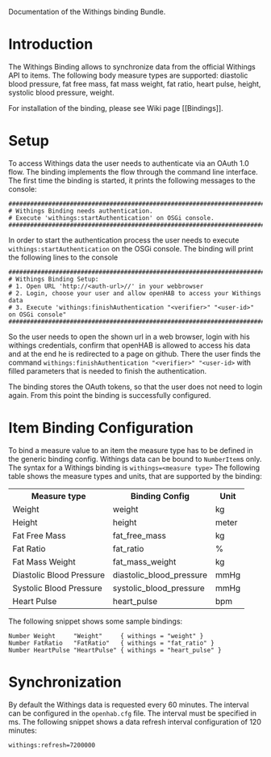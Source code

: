 Documentation of the Withings binding Bundle.

# Introduction

The Withings Binding allows to synchronize data from the official Withings API to items. The following body measure types are supported: diastolic blood pressure, fat free mass, fat mass weight, fat ratio, heart pulse, height, systolic blood pressure, weight.

For installation of the binding, please see Wiki page [[Bindings]].

# Setup

To access Withings data the user needs to authenticate via an OAuth 1.0 flow. The binding implements the flow through the command line interface. The first time the binding is started, it prints the following messages to the console:

    #########################################################################################
    # Withings Binding needs authentication.
    # Execute 'withings:startAuthentication' on OSGi console.
    #########################################################################################

In order to start the authentication process the user needs to execute `withings:startAuthentication` on the OSGi console. The binding will print the following lines to the console

    #########################################################################################
    # Withings Binding Setup: 
    # 1. Open URL 'http://<auth-url>//' in your webbrowser
    # 2. Login, choose your user and allow openHAB to access your Withings data
    # 3. Execute 'withings:finishAuthentication "<verifier>" "<user-id>" on OSGi console"
    #########################################################################################

So the user needs to open the shown url in a web browser, login with his withings credentials, confirm that openHAB is allowed to access his data and at the end he is redirected to a page on github. There the user finds the command `withings:finishAuthentication "<verifier>" "<user-id>` with filled parameters that is needed to finish the authentication. 

The binding stores the OAuth tokens, so that the user does not need to login again. From this point the binding is successfully configured.

# Item Binding Configuration

To bind a measure value to an item the measure type has to be defined in the generic binding config. Withings data can be bound to `NumberItem`s only. The syntax for a Withings binding is `withings=<measure type>` The following table shows the measure types and units, that are supported by the binding:

<table>
<tr>
<th>Measure type</th>
<th>Binding Config</th>
<th>Unit</th>
</tr>
<tr><td>Weight</td><td>weight</td><td>kg</td></tr>
<tr><td>Height</td><td>height</td><td>meter</td></tr>
<tr><td>Fat Free Mass</td><td>fat_free_mass</td><td>kg</td></tr>
<tr><td>Fat Ratio</td><td>fat_ratio</td><td>%</td></tr>
<tr><td>Fat Mass Weight</td><td>fat_mass_weight</td><td>kg</td></tr>
<tr><td>Diastolic Blood Pressure</td><td>diastolic_blood_pressure</td><td>mmHg</td></tr>
<tr><td>Systolic Blood Pressure</td><td>systolic_blood_pressure</td><td>mmHg</td></tr>
<tr><td>Heart Pulse</td><td>heart_pulse</td><td>bpm</td></tr>
</table>

The following snippet shows some sample bindings:

    Number Weight     "Weight"     { withings = "weight" }
    Number FatRatio   "FatRatio"   { withings = "fat_ratio" }
    Number HeartPulse "HeartPulse" { withings = "heart_pulse" }

# Synchronization

By default the Withings data is requested every 60 minutes. The interval can be configured in the `openhab.cfg` file. The interval must be specified in ms. The following snippet shows a data refresh interval configuration of 120 minutes:

    withings:refresh=7200000 